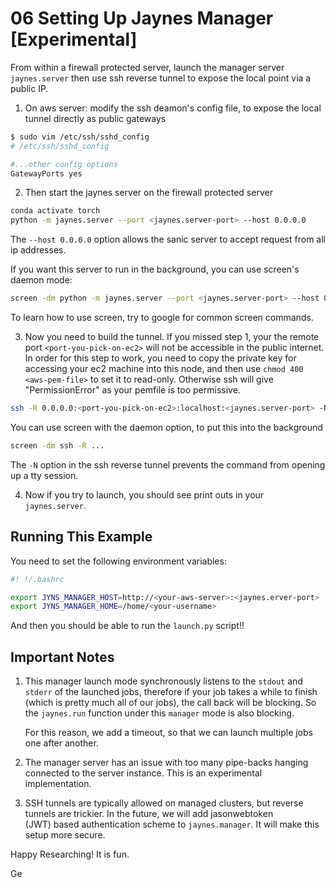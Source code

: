 # 06 Setting Up Jaynes Manager [Experimental]

From within a firewall protected server, launch the manager server `jaynes.server` then use ssh reverse tunnel to expose the local point via a public IP.

1. On aws server: modify the ssh deamon's config file, to expose the local tunnel directly as public gateways


```bash
$ sudo vim /etc/ssh/sshd_config
# /etc/ssh/sshd_config

#...other config options 
GatewayPorts yes
```

2. Then  start the jaynes server on the firewall protected server

```bash
conda activate torch
python -m jaynes.server --port <jaynes.server-port> --host 0.0.0.0
```

The `--host 0.0.0.0` option allows the sanic server to accept request from all ip addresses.

If you want this server to run in the background, you can use screen's daemon mode:

```bash
screen -dm python -m jaynes.server --port <jaynes.server-port> --host 0.0.0.0
```

To learn how to use screen, try to google for common screen commands.

3. Now you need to build the tunnel. If you missed step 1, your the remote port `<port-you-pick-on-ec2>` will not be accessible in the public internet. In order for this step to work, you need to copy the private key for accessing  your ec2 machine into this node, and then use `chmod 400 <aws-pem-file>` to set it  to read-only. Otherwise ssh will give "PermissionError" as your pemfile is too permissive.

```bash
ssh -R 0.0.0.0:<port-you-pick-on-ec2>:localhost:<jaynes.server-port> -N ec2-user@<ec2-instance-ip> -i <aws-pem-file>.pem
```

You can use screen with the daemon option, to put this into the background

```bash
screen -dm ssh -R ...
```

The `-N` option in the ssh reverse tunnel prevents the command from opening up a tty session.

4. Now if you try to launch, you should see print outs in your `jaynes.server`.

## Running This Example

You need to set the following environment variables:

```bash
#! !/.bashrc

export JYNS_MANAGER_HOST=http://<your-aws-server>:<jaynes.erver-port>
export JYNS_MANAGER_HOME=/home/<your-username>
```

And then you should be able to run the `launch.py` script!!

## Important Notes

1. This manager launch mode synchronously listens to the `stdout` and `stderr` of the launched jobs, therefore if your job takes a while to finish (which is pretty much all of our jobs), the call back will be blocking. So the `jaynes.run` function under this `manager` mode is also blocking.

   For this reason, we add a timeout, so that we can launch multiple jobs one after another.

2. The manager server has an issue with too many pipe-backs hanging connected to the server instance. This is an experimental implementation.

3. SSH tunnels are typically allowed on managed clusters, but reverse tunnels are trickier. In the future, we will add jasonwebtoken (JWT) based authentication scheme to `jaynes.manager`. It will make this setup more secure.

Happy Researching! It is fun.

Ge
